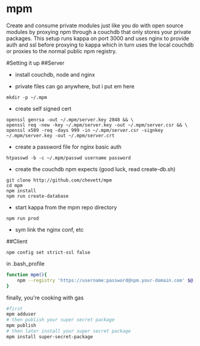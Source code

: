 mpm
===
Create and consume private modules just like you do with open source modules by proxying npm through a couchdb that only stores your private packages.  This setup runs kappa on port 3000 and uses nginx to provide auth and ssl before proxying to kappa which in turn uses the local couchdb or proxies to the normal public npm registry.


#Setting it up
##Server
- install couchdb, node and nginx

- private files can go anywhere, but i put em here
```
mkdir -p ~/.mpm
```

- create self signed cert
```
openssl genrsa -out ~/.mpm/server.key 2048 && \
openssl req -new -key ~/.mpm/server.key -out ~/.mpm/server.csr && \
openssl x509 -req -days 999 -in ~/.mpm/server.csr -signkey ~/.mpm/server.key -out ~/.mpm/server.crt
```
- create a password file for nginx basic auth
```
htpasswd -b -c ~/.mpm/passwd username password
```
 
- create the couchdb npm expects (good luck, read create-db.sh)
```
git clone http://github.com/chevett/mpm
cd mpm
npm install
npm run create-database
```

- start kappa from the mpm repo directory
```
npm run prod
```

- sym link the nginx conf, etc
 




##Client
```
npm config set strict-ssl false
```

in .bash_profile
```bash
function mpm(){
    npm --registry 'https://username:password@npm.your-domain.com' $@
}
```

finally, you're cooking with gas
```bash
#first
mpm adduser
# then publish your super secret package
mpm publish
# then later install your super secret package
mpm install super-secret-package
```
